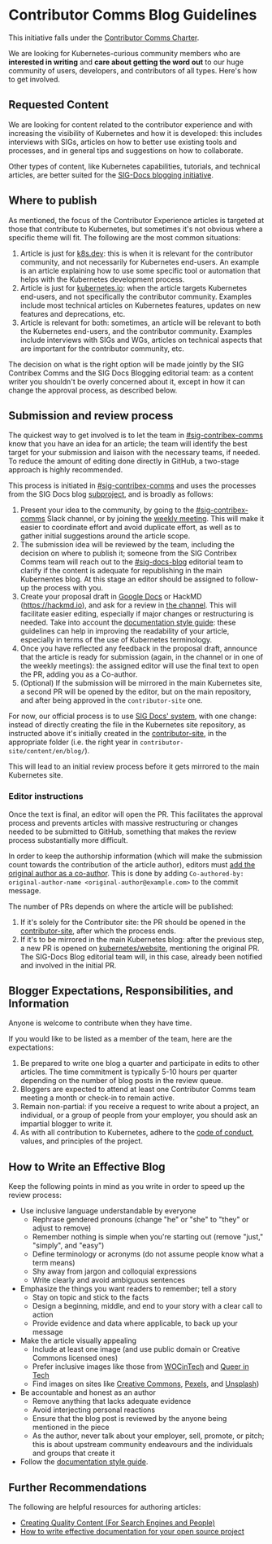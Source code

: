 # Contributor Comms Blog Guidelines

This initiative falls under the [Contributor Comms Charter](./CHARTER.md).

We are looking for Kubernetes-curious community members who are
**interested in writing** and **care about getting the word out** to
our huge community of users, developers, and contributors of all
types. Here's how to get involved.

## Requested Content

We are looking for content related to the contributor experience and
with increasing the visibility of Kubernetes and how it is developed:
this includes interviews with SIGs, articles on how to better use
existing tools and processes, and in general tips and suggestions on
how to collaborate.

Other types of content, like Kubernetes capabilities, tutorials, and
technical articles, are better suited for the [SIG-Docs blogging
initiative](/sig-docs/blog-subproject/README.md).

## Where to publish

As mentioned, the focus of the Contributor Experience articles is
targeted at those that contribute to Kubernetes, but sometimes it's
not obvious where a specific theme will fit. The following are the
most common situations:

1. Article is just for [k8s.dev](http://k8s.dev/blog): this is when it
   is relevant for the contributor community, and not necessarily for
   Kubernetes end-users. An example is an article explaining how to
   use some specific tool or automation that helps with the Kubernetes
   development process.
2. Article is just for [kubernetes.io](https://kubernetes.io/blog/):
   when the article targets Kubernetes end-users, and not specifically
   the contributor community. Examples include most technical articles
   on Kubernetes features, updates on new features and deprecations,
   etc.
3. Article is relevant for both: sometimes, an article will be
   relevant to both the Kubernetes end-users, and the contributor
   community. Examples include interviews with SIGs and WGs, articles
   on technical aspects that are important for the contributor
   community, etc.

The decision on what is the right option will be made jointly by the
SIG Contribex Comms and the SIG Docs Blogging editorial team: as a
content writer you shouldn't be overly concerned about it, except in
how it can change the approval process, as described below.

## Submission and review process

The quickest way to get involved is to let the team in
[#sig-contribex-comms](https://kubernetes.slack.com/archives/C03KT3SUJ20)
know that you have an idea for an article; the team will identify the
best target for your submission and liaison with the necessary teams,
if needed. To reduce the amount of editing done directly in GitHub, a
two-stage approach is highly recommended.

This process is initiated in
[#sig-contribex-comms](https://kubernetes.slack.com/archives/C03KT3SUJ20)
and uses the processes from the SIG Docs blog
[subproject](/sig-docs/blog-subproject/README.md), and is broadly as
follows:

1. Present your idea to the community, by going to the
   [#sig-contribex-comms](https://kubernetes.slack.com/archives/C03KT3SUJ20)
   Slack channel, or by joining the [weekly
   meeting](https://docs.google.com/document/d/1KDoqbw2A6W7rLSbIRuOlqH8gkoOnp2IHHuV9KyJDD2c). This
   will make it easier to coordinate effort and avoid duplicate
   effort, as well as to gather initial suggestions around the article
   scope.
2. The submission idea will be reviewed by the team, including the
   decision on where to publish it; someone from the SIG Contribex
   Comms team will reach out to the
   [#sig-docs-blog](https://kubernetes.slack.com/archives/CJDHVD54J)
   editorial team to clarify if the content is adequate for
   republishing in the main Kubernentes blog. At this stage an editor
   should be assigned to follow-up the process with you.
3. Create your proposal draft in [Google
   Docs](https://docs.google.com/) or HackMD (https://hackmd.io), and
   ask for a review in [the
   channel](https://kubernetes.slack.com/archives/C03KT3SUJ20). This
   will facilitate easier editing, especially if major changes or
   restructuring is needed. Take into account the [documentation style
   guide](https://kubernetes.io/docs/contribute/style/style-guide/):
   these guidelines can help in improving the readability of your
   article, especially in terms of the use of Kubernetes terminology.
4. Once you have reflected any feedback in the proposal draft,
   announce that the article is ready for submission (again, in the
   channel or in one of the weekly meetings): the assigned editor will
   use the final text to open the PR, adding you as a Co-author.
5. (Optional) If the submission will be mirrored in the main
   Kubernetes site, a second PR will be opened by the editor, but on
   the main repository, and after being approved in the
   `contributor-site` one.

For now, our official process is to use [SIG Docs'
system](/sig-docs/blog-subproject/README.md), with one change: instead
of directly creating the file in the Kubernetes site repository, as
instructed above it's initially created in the
[contributor-site](https://github.com/kubernetes/contributor-site), in
the appropriate folder (i.e. the right year in
`contributor-site/content/en/blog/`).

This will lead to an initial review process before it gets mirrored to
the main Kubernetes site.

### Editor instructions

Once the text is final, an editor will open the PR. This facilitates
the approval process and prevents articles with massive restructuring
or changes needed to be submitted to GitHub, something that makes the
review process substantially more difficult.

In order to keep the authorship information (which will make the
submission count towards the contribution of the article author),
editors must [add the original author as a
co-author](https://docs.github.com/en/pull-requests/committing-changes-to-your-project/creating-and-editing-commits/creating-a-commit-with-multiple-authors). This
is done by adding `Co-authored-by: original-author-name
<original-author@example.com>` to the commit message.

The number of PRs depends on where the article will be published:

1. If it's solely for the Contributor site: the PR should be opened in the [contributor-site](https://github.com/kubernetes/contributor-site), after which the process ends.
2. If it's to be mirrored in the main Kubernetes blog: after the
   previous step, a new PR is opened on
   [kubernetes/website](https://github.com/kubernetes/website),
   mentioning the original PR. The SIG-Docs Blog editorial team will,
   in this case, already been notified and involved in the initial PR.


## Blogger Expectations, Responsibilities, and Information

Anyone is welcome to contribute when they have time.

If you would like to be listed as a member of the team, here are the expectations:

1. Be prepared to write one blog a quarter and participate in edits to
   other articles. The time commitment is typically 5-10 hours per
   quarter depending on the number of blog posts in the review queue.
2. Bloggers are expected to attend at least one Contributor Comms team
   meeting a month or check-in to remain active.
3. Remain non-partial: if you receive a request to write about a
   project, an individual, or a group of people from your employer,
   you should ask an impartial blogger to write it.
4. As with all contribution to Kubernetes, adhere to the [code of
   conduct](/code-of-conduct.md), values, and principles of the
   project.

## How to Write an Effective Blog

Keep the following points in mind as you write in order to speed up the review process:

* Use inclusive language understandable by everyone
  * Rephrase gendered pronouns (change "he" or "she" to "they" or
    adjust to remove)
  * Remember nothing is simple when you're starting out (remove
    "just," "simply", and "easy")
  * Define terminology or acronyms (do not assume people know what a term means)
  * Shy away from jargon and colloquial expressions
  * Write clearly and avoid ambiguous sentences
* Emphasize the things you want readers to remember; tell a story
  * Stay on topic and stick to the facts
  * Design a beginning, middle, and end to your story with a clear call to action
  * Provide evidence and data where applicable, to back up your message
* Make the article visually appealing
  * Include at least one image (and use public domain or Creative
    Commons licensed ones)
  * Prefer inclusive images like those from
    [WOCinTech](https://www.flickr.com/photos/wocintechchat/) and
    [Queer in
    Tech](https://www.flickr.com/photos/mapbox/albums/72157713100349311)
  * Find images on sites like [Creative
    Commons](https://search.creativecommons.org/),
    [Pexels](https://www.pexels.com/public-domain-images/), and
    [Unsplash](https://unsplash.com/images/stock/public-domain))
* Be accountable and honest as an author
  * Remove anything that lacks adequate evidence
  * Avoid interjecting personal reactions
  * Ensure that the blog post is reviewed by the anyone being mentioned in the piece
  * As the author, never talk about your employer, sell, promote, or
    pitch; this is about upstream community endeavours and the
    individuals and groups that create it
* Follow the [documentation style guide](https://kubernetes.io/docs/contribute/style/style-guide/).

## Further Recommendations

The following are helpful resources for authoring articles:

* [Creating Quality Content (For Search Engines and
  People)](https://moz.com/blog/quality-blog-content)
* [How to write effective documentation for your open source
  project](https://opensource.com/article/20/3/documentation)
